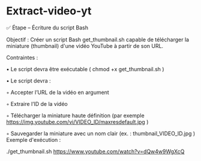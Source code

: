 # Extract-video-yt


✅ Étape – Écriture du script Bash

Objectif : Créer un script Bash get_thumbnail.sh capable de télécharger la miniature (thumbnail) d'une vidéo YouTube à partir de son URL.

Contraintes :

• Le script devra être exécutable ( chmod +x get_thumbnail.sh )

• Le script devra :

◦ Accepter l’URL de la vidéo en argument

◦ Extraire l’ID de la vidéo

◦ Télécharger la miniature haute définition (par exemple https://img.youtube.com/vi/VIDEO_ID/maxresdefault.jpg )

◦ Sauvegarder la miniature avec un nom clair (ex. : thumbnail_VIDEO_ID.jpg )
Exemple d'exécution :

./get_thumbnail.sh https://www.youtube.com/watch?v=dQw4w9WgXcQ